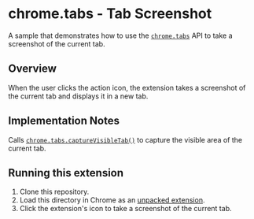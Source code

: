 # chrome.tabs - Tab Screenshot

A sample that demonstrates how to use the [`chrome.tabs`](https://developer.chrome.com/docs/extensions/reference/tabs/) API to take a screenshot of the current tab.

## Overview

When the user clicks the action icon, the extension takes a screenshot of the current tab and displays it in a new tab.

## Implementation Notes

Calls [`chrome.tabs.captureVisibleTab()`](https://developer.chrome.com/docs/extensions/reference/tabs/#method-captureVisibleTab) to capture the visible area of the current tab.

## Running this extension

1. Clone this repository.
2. Load this directory in Chrome as an [unpacked extension](https://developer.chrome.com/docs/extensions/mv3/getstarted/development-basics/#load-unpacked).
3. Click the extension's icon to take a screenshot of the current tab.
